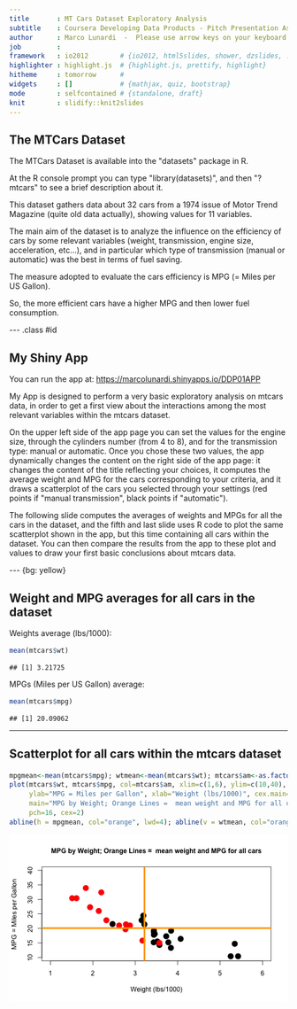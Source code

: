 ```yaml
---
title       : MT Cars Dataset Exploratory Analysis
subtitle    : Coursera Developing Data Products - Pitch Presentation Assignment
author      : Marco Lunardi  -  Please use arrow keys on your keyboard to move through slides, thank you !
job         : 
framework   : io2012        # {io2012, html5slides, shower, dzslides, ...}
highlighter : highlight.js  # {highlight.js, prettify, highlight}
hitheme     : tomorrow      # 
widgets     : []            # {mathjax, quiz, bootstrap}
mode        : selfcontained # {standalone, draft}
knit        : slidify::knit2slides
---
```


## The MTCars Dataset

The MTCars Dataset is available into the "datasets" package in R.

At the R console prompt you can type "library(datasets)", and then "? mtcars" to see a brief description about it.

This dataset gathers data about 32 cars from a 1974 issue of Motor Trend Magazine (quite old data actually), showing values for 11 variables.

The main aim of the dataset is to analyze the influence on the efficiency of cars by some relevant variables (weight, transmission, engine size, acceleration, etc...),
and in particular which type of transmission (manual or automatic) was the best in terms of fuel saving.

The measure adopted to evaluate the cars efficiency is MPG (= Miles per US Gallon).

So, the more efficient cars have a higher MPG and then lower fuel consumption.


--- .class #id

## My Shiny App

You can run the app at: https://marcolunardi.shinyapps.io/DDP01APP

My App is designed to perform a very basic exploratory analysis on mtcars data, in order to get a first view
about the interactions among the most relevant variables within the mtcars dataset.

On the upper left side of the app page you can set the values for the engine size, through the cylinders number (from 4 to 8), and for the transmission type: manual or automatic.
Once you chose these two values, the app dynamically changes the content on the right side of the app page:
it changes the content of the title reflecting your choices, it computes the average weight and MPG for the cars corresponding to your criteria, and it draws a scatterplot of the cars you selected through your settings (red points if "manual transmission", black points if "automatic").

The following slide computes the averages of weights and MPGs for all the cars in the dataset, and the fifth and last slide uses R code to plot the same scatterplot shown in the app, but this time containing all cars within the dataset. You can then compare the results from the app to these plot and values to draw your first basic conclusions about mtcars data.

--- {bg: yellow}

## Weight and MPG averages for all cars in the dataset



Weights average (lbs/1000):

```r
mean(mtcars$wt)
```

```
## [1] 3.21725
```

MPGs (Miles per US Gallon) average:

```r
mean(mtcars$mpg)
```

```
## [1] 20.09062
```

---

## Scatterplot for all cars within the mtcars dataset


```r
mpgmean<-mean(mtcars$mpg); wtmean<-mean(mtcars$wt); mtcars$am<-as.factor(mtcars$am)
plot(mtcars$wt, mtcars$mpg, col=mtcars$am, xlim=c(1,6), ylim=c(10,40), 
     ylab="MPG = Miles per Gallon", xlab="Weight (lbs/1000)", cex.main=1,
     main="MPG by Weight; Orange Lines =  mean weight and MPG for all cars",
     pch=16, cex=2)
abline(h = mpgmean, col="orange", lwd=4); abline(v = wtmean, col="orange", lwd=4)
```

![plot of chunk unnamed-chunk-4](assets/fig/unnamed-chunk-4-1.png) 
